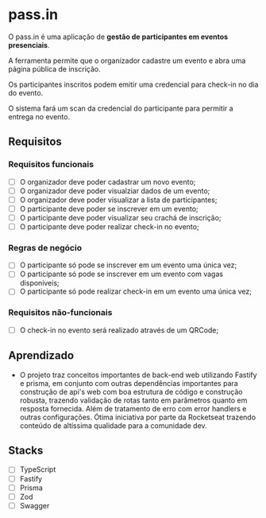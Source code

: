 # pass.in
O pass.in é uma aplicação de **gestão de participantes em eventos presenciais**.

A ferramenta permite que o organizador cadastre um evento e abra uma página pública de inscrição.

Os participantes inscritos podem emitir uma credencial para check-in no dia do evento.

O sistema fará um scan da credencial do participante para permitir a entrega no evento.

## Requisitos

### Requisitos funcionais

- [ ] O organizador deve poder cadastrar um novo evento;
- [ ] O organizador deve poder visualziar dados de um evento;
- [ ] O organizador deve poder visualizar a lista de participantes;
- [ ] O participante deve poder se inscrever em um evento;
- [ ] O participante deve poder visualizar seu crachá de inscrição;
- [ ] O participante deve poder realizar check-in no evento;

### Regras de negócio

- [ ] O participante só pode se inscrever em um evento uma única vez;
- [ ] O participante só pode se inscrever em um evento com vagas disponiveis;
- [ ] O participante só pode realizar check-in em um evento uma única vez;

### Requisitos não-funcionais
- [ ] O check-in no evento será realizado através de um QRCode;

## Aprendizado

- O projeto traz conceitos importantes de back-end web utilizando Fastify e prisma, em conjunto com outras dependências importantes para construção de api's web com boa estrutura de código e construção robusta, trazendo validação de rotas tanto em parâmetros quanto em resposta fornecida. Além de tratamento de erro com error handlers e outras configurações. Ótima iniciativa por parte da Rocketseat trazendo conteúdo de altíssima qualidade para a comunidade dev.

## Stacks

- [ ] TypeScript
- [ ] Fastify
- [ ] Prisma
- [ ] Zod
- [ ] Swagger